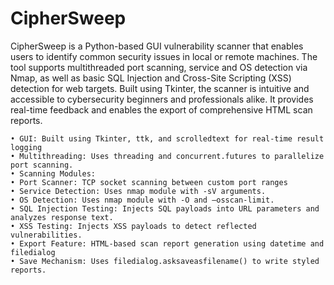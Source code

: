 # CipherSweep
CipherSweep is a Python-based GUI vulnerability scanner that enables users to identify common security issues in local or remote machines. The tool supports multithreaded port scanning, service and OS detection via Nmap, as well as basic SQL Injection and Cross-Site Scripting (XSS) detection for web targets. Built using Tkinter, the scanner is intuitive and accessible to cybersecurity beginners and professionals alike. It provides real-time feedback and enables the export of comprehensive HTML scan reports.


    • GUI: Built using Tkinter, ttk, and scrolledtext for real-time result logging
    • Multithreading: Uses threading and concurrent.futures to parallelize port scanning.
    • Scanning Modules:
    • Port Scanner: TCP socket scanning between custom port ranges
    • Service Detection: Uses nmap module with -sV arguments.
    • OS Detection: Uses nmap module with -O and –osscan-limit.
    • SQL Injection Testing: Injects SQL payloads into URL parameters and analyzes response text.
    • XSS Testing: Injects XSS payloads to detect reflected vulnerabilities.
    • Export Feature: HTML-based scan report generation using datetime and filedialog
    • Save Mechanism: Uses filedialog.asksaveasfilename() to write styled reports.
